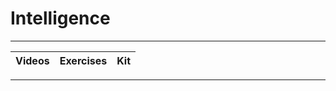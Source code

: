 # Intelligence

----

Videos              |Exercises                      |Kit
:-------------------|:------------------------------|:-------------------------

----
